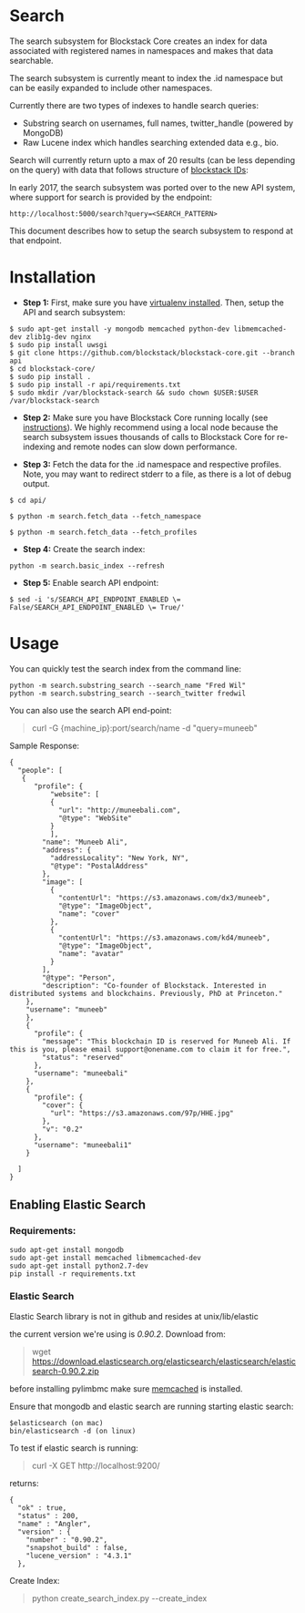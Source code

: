 # Search

The search subsystem for Blockstack Core creates an index for data associated
with registered names in namespaces and makes that data searchable.

The search subsystem is currently meant to index the .id namespace but can
be easily expanded to include other namespaces.

Currently there are two types of indexes to handle search queries:

* Substring search on usernames, full names, twitter_handle (powered by MongoDB)
* Raw Lucene index which handles searching extended data e.g., bio.

Search will currently return upto a max of 20 results (can be less depending on the query)
with data that follows structure of [blockstack IDs](https://github.com/blockstack/blockstack):

In early 2017, the search subsystem was ported over to the new API system, where support for search is provided by the endpoint:

```
http://localhost:5000/search?query=<SEARCH_PATTERN>
```

This document describes how to setup the search subsystem to respond at that endpoint.

# Installation

- **Step 1:** First, make sure you have [virtualenv installed](http://docs.python-guide.org/en/latest/dev/virtualenvs/). 
Then, setup the API and search subsystem:
``` 
$ sudo apt-get install -y mongodb memcached python-dev libmemcached-dev zlib1g-dev nginx
$ sudo pip install uwsgi
$ git clone https://github.com/blockstack/blockstack-core.git --branch api
$ cd blockstack-core/
$ sudo pip install .
$ sudo pip install -r api/requirements.txt
$ sudo mkdir /var/blockstack-search && sudo chown $USER:$USER /var/blockstack-search
```

- **Step 2:** Make sure you have Blockstack Core running locally (see [instructions](https://github.com/blockstack/blockstack-core/blob/master/README.md#quick-start)). We highly
recommend using a local node because the search subsystem issues thousands of calls to 
Blockstack Core for re-indexing and remote nodes can slow down performance. 

- **Step 3:** Fetch the data for the .id namespace and respective profiles. Note, you may want to redirect stderr to a file, as there is a lot of debug output.

```
$ cd api/

$ python -m search.fetch_data --fetch_namespace

$ python -m search.fetch_data --fetch_profiles
```

- **Step 4:** Create the search index:

```
python -m search.basic_index --refresh
```

- **Step 5:** Enable search API endpoint:

```
$ sed -i 's/SEARCH_API_ENDPOINT_ENABLED \= False/SEARCH_API_ENDPOINT_ENABLED \= True/'
```

# Usage

You can quickly test the search index from the command line:

```
python -m search.substring_search --search_name "Fred Wil"
python -m search.substring_search --search_twitter fredwil
```

You can also use the search API end-point:

> curl -G {machine_ip}:port/search/name -d "query=muneeb" 

Sample Response:

```
{
  "people": [
   {
      "profile": {
          "website": [
          {
            "url": "http://muneebali.com",
            "@type": "WebSite"
          }
          ],
        "name": "Muneeb Ali",
        "address": {
          "addressLocality": "New York, NY",
          "@type": "PostalAddress"
        },
        "image": [
          {
            "contentUrl": "https://s3.amazonaws.com/dx3/muneeb",
            "@type": "ImageObject",
            "name": "cover"
          },
          {
            "contentUrl": "https://s3.amazonaws.com/kd4/muneeb",
            "@type": "ImageObject",
            "name": "avatar"
          }
        ],
        "@type": "Person",
        "description": "Co-founder of Blockstack. Interested in distributed systems and blockchains. Previously, PhD at Princeton."
    },
    "username": "muneeb"
    }, 
    {
      "profile": {
        "message": "This blockchain ID is reserved for Muneeb Ali. If this is you, please email support@onename.com to claim it for free.", 
        "status": "reserved"
      }, 
      "username": "muneebali"
    }, 
    {
      "profile": {
        "cover": {
          "url": "https://s3.amazonaws.com/97p/HHE.jpg"
        }, 
        "v": "0.2"
      }, 
      "username": "muneebali1"
    }

  ]
}
```

## Enabling Elastic Search

### Requirements:

```    
sudo apt-get install mongodb
sudo apt-get install memcached libmemcached-dev
sudo apt-get install python2.7-dev
pip install -r requirements.txt 
```

### Elastic Search

Elastic Search library is not in github and resides at unix/lib/elastic

the current version we're using is *0.90.2*. Download from:

> wget https://download.elasticsearch.org/elasticsearch/elasticsearch/elasticsearch-0.90.2.zip

before installing pylimbmc make sure [memcached](memcached.md) is installed.

Ensure that mongodb and elastic search are running 
starting elastic search:

```
$elasticsearch (on mac)
bin/elasticsearch -d (on linux)
```

To test if elastic search is running:

> curl -X GET http://localhost:9200/

returns:

```
{
  "ok" : true,
  "status" : 200,
  "name" : "Angler",
  "version" : {
    "number" : "0.90.2",
    "snapshot_build" : false,
    "lucene_version" : "4.3.1"
  },
```

Create Index: 
  
> python create_search_index.py --create_index

